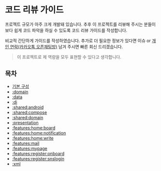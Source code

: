 # 코드 리뷰 가이드

프로젝트 규모가 아주 크게 개발돼 있습니다. 추후 이 프로젝트를 리뷰해 주시는 분들이 보다 쉽게 코드 파악을 하실 수 있도록 코드 리뷰 가이드를 작성합니다.

비교적 간단하게 가이드를 작성하였습니다. 추가로 더 필요한 정보가 있다면 이슈 or [개인 연락(카카오톡 오픈채팅방)](https://open.kakao.com/me/duck__bin) 남겨 주시면 빠른 회신 드리겠습니다.

> 이 프로젝트로 제 역량을 모두 표현할 수 있다고 생각합니다.

## 목차

- [기본 구성](files/base.md)
- [:domain](files/:domain.md)
- [:data](files/:data.md)
- [:di](files/:di.md)
- [:shared:android](files/:shared:android.md)
- [:shared:compose](files/:shared:compose.md)
- [:shared:domain](files/:shared:domain.md)
- [:presentation](files/:presentation.md)
- [:features:home:board](files/:features:home:board.md)
- [:features:home:notification](files/:features:home:notification.md)
- [:features:home:write](files/:features:home:write.md)
- [:features:mail](files/:features:mail.md)
- [:features:mypage](files/:features:mypage.md)
- [:features:register:onboard](files/:features:register:onboard.md)
- [:features:register:snslogin](files/:features:register:snslogin.md)
- [:xml](files/:xml.md)
